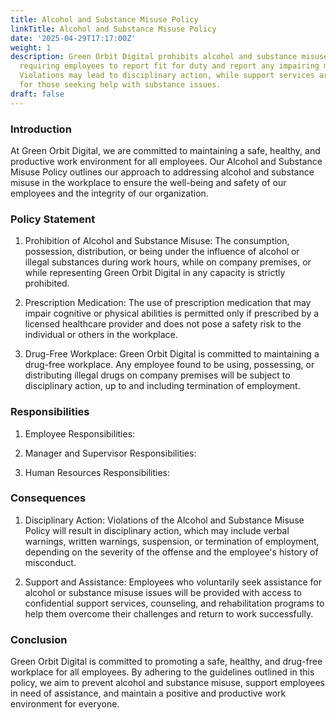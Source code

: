 ```yaml
---
title: Alcohol and Substance Misuse Policy
linkTitle: Alcohol and Substance Misuse Policy
date: '2025-04-29T17:17:00Z'
weight: 1
description: Green Orbit Digital prohibits alcohol and substance misuse in the workplace,
  requiring employees to report fit for duty and report any impairing medications.
  Violations may lead to disciplinary action, while support services are available
  for those seeking help with substance issues.
draft: false
---
```



### Introduction

At Green Orbit Digital, we are committed to maintaining a safe, healthy, and productive work environment for all employees. Our Alcohol and Substance Misuse Policy outlines our approach to addressing alcohol and substance misuse in the workplace to ensure the well-being and safety of our employees and the integrity of our organization.

### Policy Statement

1. Prohibition of Alcohol and Substance Misuse: The consumption, possession, distribution, or being under the influence of alcohol or illegal substances during work hours, while on company premises, or while representing Green Orbit Digital in any capacity is strictly prohibited.

1. Prescription Medication: The use of prescription medication that may impair cognitive or physical abilities is permitted only if prescribed by a licensed healthcare provider and does not pose a safety risk to the individual or others in the workplace.

1. Drug-Free Workplace: Green Orbit Digital is committed to maintaining a drug-free workplace. Any employee found to be using, possessing, or distributing illegal drugs on company premises will be subject to disciplinary action, up to and including termination of employment.

### Responsibilities

1. Employee Responsibilities:

1. Manager and Supervisor Responsibilities:

1. Human Resources Responsibilities:

### Consequences

1. Disciplinary Action: Violations of the Alcohol and Substance Misuse Policy will result in disciplinary action, which may include verbal warnings, written warnings, suspension, or termination of employment, depending on the severity of the offense and the employee's history of misconduct.

1. Support and Assistance: Employees who voluntarily seek assistance for alcohol or substance misuse issues will be provided with access to confidential support services, counseling, and rehabilitation programs to help them overcome their challenges and return to work successfully.

### Conclusion

Green Orbit Digital is committed to promoting a safe, healthy, and drug-free workplace for all employees. By adhering to the guidelines outlined in this policy, we aim to prevent alcohol and substance misuse, support employees in need of assistance, and maintain a positive and productive work environment for everyone.
